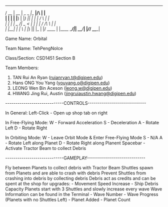    ____  _____  ____ _____ _______       _      
  / __ \|  __ \|  _ \_   _|__   __|/\   | |     
 | |  | | |__) | |_) || |    | |  /  \  | |     
 | |  | |  _  /|  _ < | |    | | / /\ \ | |     
 | |__| | | \ \| |_) || |_   | |/ ____ \| |____ 
  \____/|_|  \_\____/_____|  |_/_/    \_\______|
                                                
Game Name: Orbital

Team Name: TehPengNoIce

Class/Section: CSD1451 Section B

Team Members:
1. TAN Rui An Ryan (ruianryan.t@digipen.edu)
2. Hans ONG You Yang (youyang.o@digipen.edu)
3. LEONG Wen Bin Aceson (leong.w@digipen.edu)
4. HWANG Jing Rui, Austin (jingruiaustin.hwang@digipen.edu)


-----------------------------CONTROLS-----------------------------

In General:
Left-Click	- Open up shop tab on right

In Free-Flying Mode:
W 			- Forward Acceleration
S 			- Deceleration
A 			- Rotate Left
D 			- Rotate Right

In Orbiting Mode:
W 			- Leave Orbit Mode & Enter Free-Flying Mode
S 			- N/A
A 			- Rotate Left along Planet
D 			- Rotate Right along Planent
Spacebar 	- Activate Tractor Beam to collect Debris


-----------------------------GAMEPLAY-----------------------------

Fly between Planets to collect debris with Tractor Beam
Shuttles spawn from Planets and are able to crash with debris
Prevent Shuttles from crashing into debris by collecting debris
Debris act as credits and can be spent at the shop for upgrades:
	- Movement Speed Increase
	- Ship Debris Capacity
Planets start with 3 Shuttles and slowly increase every wave
Wave Information can be found in the Terminal
	- Wave Number
	- Wave Progress (Planets with no Shuttles Left)
	- Planet Added
	- Planet Count
